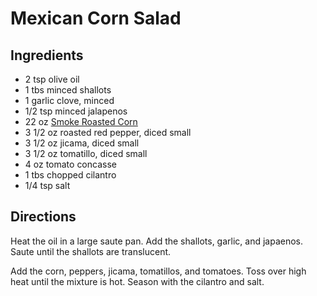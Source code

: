 # Mexican Corn Salad 

<!-- BEGIN content -->

## Ingredients

- 2 tsp olive oil
- 1 tbs minced shallots
- 1 garlic clove, minced
- 1/2 tsp minced jalapenos
- 22 oz [Smoke Roasted Corn](/recipe/index.php?title=Smoke_Roasted_Corn "Smoke Roasted Corn")
- 3 1/2 oz roasted red pepper, diced small
- 3 1/2 oz jicama, diced small
- 3 1/2 oz tomatillo, diced small
- 4 oz tomato concasse
- 1 tbs chopped cilantro
- 1/4 tsp salt

## Directions

Heat the oil in a large saute pan. Add the shallots, garlic, and japaenos. Saute until the shallots are translucent.  
  
Add the corn, peppers, jicama, tomatillos, and tomatoes. Toss over high heat until the mixture is hot. Season with the cilantro and salt.

<!-- Saved in parser cache with key mudabon_recipe:pcache:idhash:1503-0!1!0!0!!en!2 and timestamp 20071117175629 --><!-- END content -->

